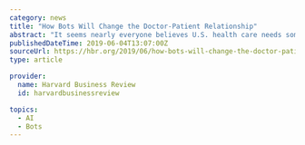 ```yaml
---
category: news
title: "How Bots Will Change the Doctor-Patient Relationship"
abstract: "It seems nearly everyone believes U.S. health care needs some transformative change to improve quality, expand access, or lower costs. Many of the contemporary approaches toward that change involve making it easier for patients to see doctors, particularly ..."
publishedDateTime: 2019-06-04T13:07:00Z
sourceUrl: https://hbr.org/2019/06/how-bots-will-change-the-doctor-patient-relationship
type: article

provider:
  name: Harvard Business Review
  id: harvardbusinessreview

topics:
  - AI
  - Bots
---
```

